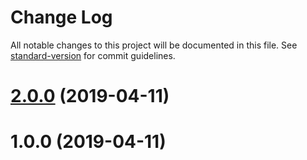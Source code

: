 # Change Log

All notable changes to this project will be documented in this file. See [standard-version](https://github.com/conventional-changelog/standard-version) for commit guidelines.

# [2.0.0](https://github.com/NREL/OpenStudio-BuildStock/compare/v1.0.0...v2.0.0) (2019-04-11)



# 1.0.0 (2019-04-11)
